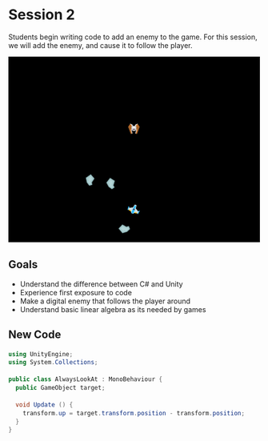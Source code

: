 # Session 2

Students begin writing code to add an enemy to the game. For this session, we will add the enemy, and cause it to follow the player.

![](enemy.gif)

## Goals
- Understand the difference between C# and Unity
- Experience first exposure to code
- Make a digital enemy that follows the player around
- Understand basic linear algebra as its needed by games

## New Code

```cs
using UnityEngine;
using System.Collections;

public class AlwaysLookAt : MonoBehaviour {
  public GameObject target;

  void Update () {
    transform.up = target.transform.position - transform.position;
  }
}
```

<!-- * what is `using ...`
* what is `public class ...`
* what is `MonoBehaviour`
* what is `public GameObject target` + add comment?
* what is `void Update()`
* what is `transform`
* what is `transform.up`
* assignment
* vector math

![](vO3XwID5Cpg92XO55VuRg.png) -->
